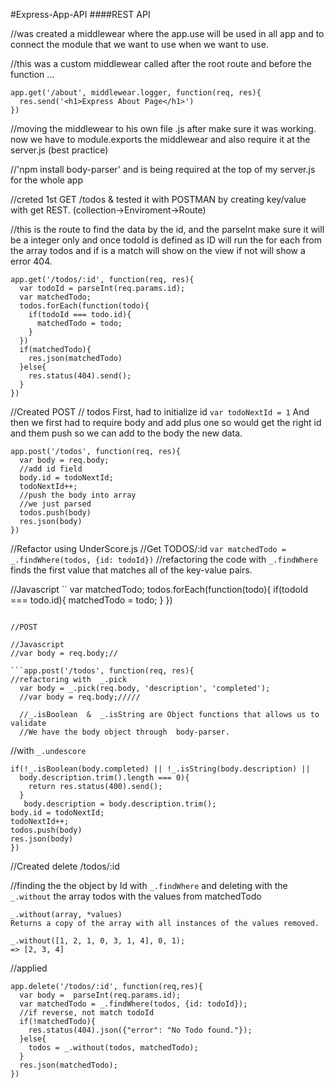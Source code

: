 #Express-App-API
####REST API


//was created a middlewear where the app.use will be used in all app and to connect the module that we want to use when we want to use.


//this was a custom middlewear called after the root route and before the function ...

```
app.get('/about', middlewear.logger, function(req, res){
  res.send('<h1>Express About Page</h1>')
})
```


//moving the middlewear to his own file .js after make sure it was working. now we have to module.exports the middlewear and also require it at the server.js (best practice)


//'npm install body-parser' and is being required at the top of my server.js for the whole app

//creted 1st GET /todos & tested it with POSTMAN by creating key/value with get REST. (collection->Enviroment->Route)



//this is the route to find the data by the id, and the parseInt make sure it will be a integer only and once todoId is defined as ID will run the for each from the array todos and if is a match will show on the view if not will show a error 404.

```
app.get('/todos/:id', function(req, res){
  var todoId = parseInt(req.params.id);
  var matchedTodo;
  todos.forEach(function(todo){
    if(todoId === todo.id){
      matchedTodo = todo;
    }
  })
  if(matchedTodo){
    res.json(matchedTodo)
  }else{
    res.status(404).send();
  }
})
```

//Created POST // todos
First, had to initialize id
`var todoNextId = 1`
And then we first had to require body and add plus one so would get the right id and them push so we can add to the body the new data.

```
app.post('/todos', function(req, res){
  var body = req.body;
  //add id field
  body.id = todoNextId;
  todoNextId++;
  //push the body into array
  //we just parsed
  todos.push(body)
  res.json(body)
})
```


//Refactor using UnderScore.js
//Get TODOS/:id
``var matchedTodo = _.findWhere(todos, {id: todoId})``
//refactoring the code with `_.findWhere` finds the first value that matches all of the key-value pairs.


//Javascript
  `` var matchedTodo;
     todos.forEach(function(todo){
     if(todoId === todo.id){
      matchedTodo = todo;
       }
    })
```

//POST

//Javascript
//var body = req.body;//

```app.post('/todos', function(req, res){
//refactoring with  _.pick
  var body = _.pick(req.body, 'description', 'completed');
  //var body = req.body;/////

  //_.isBoolean  &  _.isString are Object functions that allows us to validate
  //We have the body object through  body-parser.
  ```

  //with `_.undescore`
  ```
  if(!_.isBoolean(body.completed) || !_.isString(body.description) ||
    body.description.trim().length === 0){
      return res.status(400).send();
    }
     body.description = body.description.trim();
  body.id = todoNextId;
  todoNextId++;
  todos.push(body)
  res.json(body)
})
```

//Created delete /todos/:id

//finding the the object by Id with `_.findWhere` and deleting with the `_.without` the array todos with the values from matchedTodo
```
_.without(array, *values)
Returns a copy of the array with all instances of the values removed.

_.without([1, 2, 1, 0, 3, 1, 4], 0, 1);
=> [2, 3, 4]
```
//applied

```
app.delete('/todos/:id', function(req,res){
  var body =  parseInt(req.params.id);
  var matchedTodo = _.findWhere(todos, {id: todoId});
  //if reverse, not match todoId
  if(!matchedTodo){
    res.status(404).json({"error": "No Todo found."});
  }else{
    todos = _.without(todos, matchedTodo);
  }
  res.json(matchedTodo);
})
```
